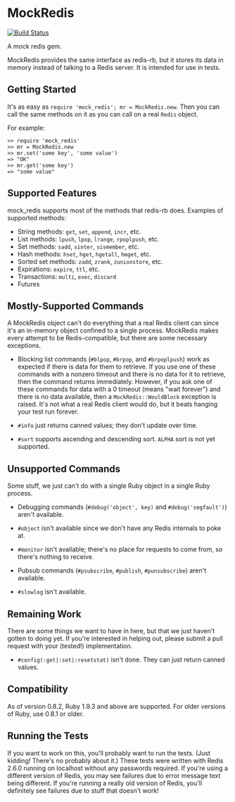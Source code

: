 # MockRedis

[![Build Status](https://travis-ci.org/causes/mock_redis.png)](https://travis-ci.org/causes/mock_redis)

A mock redis gem.

MockRedis provides the same interface as redis-rb, but it stores its
data in memory instead of talking to a Redis server. It is intended
for use in tests.

## Getting Started

It's as easy as `require 'mock_redis'; mr = MockRedis.new`. Then you can
call the same methods on it as you can call on a real `Redis` object.

For example:

    >> require 'mock_redis'
    >> mr = MockRedis.new
    >> mr.set('some key', 'some value')
    => "OK"
    >> mr.get('some key')
    => "some value"

## Supported Features

mock_redis supports most of the methods that redis-rb does. Examples
of supported methods:

* String methods: `get`, `set`, `append`, `incr`, etc.
* List methods: `lpush`, `lpop`, `lrange`, `rpoplpush`, etc.
* Set methods: `sadd`, `sinter`, `sismember`, etc.
* Hash methods: `hset`, `hget`, `hgetall`, `hmget`, etc.
* Sorted set methods: `zadd`, `zrank`, `zunionstore`, etc.
* Expirations: `expire`, `ttl`, etc.
* Transactions: `multi`, `exec`, `discard`
* Futures

## Mostly-Supported Commands

A MockRedis object can't do everything that a real Redis client can
since it's an in-memory object confined to a single process. MockRedis
makes every attempt to be Redis-compatible, but there are some
necessary exceptions.

* Blocking list commands (`#blpop`, `#brpop`, and `#brpoplpush`) work
  as expected if there is data for them to retrieve. If you use one of
  these commands with a nonzero timeout and there is no data for it to
  retrieve, then the command returns immediately. However, if you ask
  one of these commands for data with a 0 timeout (means "wait
  forever") and there is no data available, then a
  `MockRedis::WouldBlock` exception is raised. It's not what a real
  Redis client would do, but it beats hanging your test run forever.

* `#info` just returns canned values; they don't update over time.

* `#sort` supports ascending and descending sort. `ALPHA` sort is not yet
  supported.

## Unsupported Commands

Some stuff, we just can't do with a single Ruby object in a single
Ruby process.

* Debugging commands (`#debug('object', key)` and
  `#debug('segfault')`) aren't available.

* `#object` isn't available since we don't have any Redis internals to
  poke at.

* `#monitor` isn't available; there's no place for requests to come
  from, so there's nothing to receive.

* Pubsub commands (`#psubscribe`, `#publish`, `#punsubscribe`) aren't
  available.

* `#slowlog` isn't available.

## Remaining Work

There are some things we want to have in here, but that we just
haven't gotten to doing yet. If you're interested in helping out,
please submit a pull request with your (tested!) implementation.

* `#config(:get|:set|:resetstat)` isn't done. They can just return
  canned values.

## Compatibility

As of version 0.8.2, Ruby 1.9.3 and above are supported. For
older versions of Ruby, use 0.8.1 or older.

## Running the Tests

If you want to work on this, you'll probably want to run the
tests. (Just kidding! There's no probably about it.) These tests were
written with Redis 2.6.0 running on localhost without any passwords
required. If you're using a different version of Redis, you may see
failures due to error message text being different. If you're running
a really old version of Redis, you'll definitely see failures due to
stuff that doesn't work!
